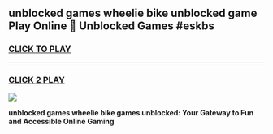 
## unblocked games wheelie bike unblocked game Play Online 👋 Unblocked Games #eskbs
<h3>
<a href="https://premium.freeplayer.one?title=unblocked_games_wheelie_bike&ref=21F">CLICK TO PLAY</a></h3>
<hr>

<h3>
<a href="https://premium.freeplayer.one?title=unblocked_games_wheelie_bike&ref=21F">CLICK 2 PLAY</a>
  
</h3>

<a href="https://premium.freeplayer.one?title=unblocked_games_wheelie_bike&ref=21F/"><img src="https://clearcache.store/games.png"></a>


**unblocked games wheelie bike games unblocked: Your Gateway to Fun and Accessible Online Gaming**

